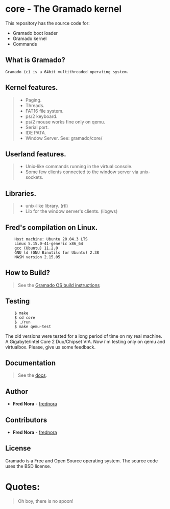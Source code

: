# core - The Gramado kernel

This repository has the source code for:

* Gramado boot loader
* Gramado kernel
* Commands

## What is Gramado?

    Gramado (c) is a 64bit multithreaded operating system.

## Kernel features.

> * Paging.
> * Threads.
> * FAT16 file system.
> * ps/2 keyboard. 
> * ps/2 mouse works fine only on qemu.
> * Serial port. 
> * IDE PATA. 
> * Window Server. See: gramado/core/

## Userland features.

> * Unix-like commands running in the virtual console.
> * Some few clients connected to the window server via unix-sockets.

## Libraries.

> * unix-like library. (rtl)
> * Lib for the window server's clients. (libgws)

## Fred's compilation on Linux.
```
    Host machine: Ubuntu 20.04.3 LTS
    Linux 5.15.0-41-generic x86_64
    gcc (Ubuntu) 11.2.0 
    GNU ld (GNU Binutils for Ubuntu) 2.38
    NASM version 2.15.05
```

## How to Build?

> See the [Gramado OS build instructions](https://github.com/frednora/gramado/blob/master/core/admin/docs/build.md)

## Testing

```
	$ make
	$ cd core
	$ ./run
	$ make qemu-test
```

The old versions were tested for a long period of time on my 
real machine. A Gigabyte/Intel Core 2 Duo/Chipset VIA.
Now i'm testing only on qemu and virtualbox.
Please, give us some feedback.

## Documentation

> See the [docs](https://github.com/frednora/gramado/tree/master/core/admin/docs).

## Author

* **Fred Nora** - [frednora](https://twitter.com/frednora)

## Contributors

* **Fred Nora** - [frednora](https://facebook.com/frednora)

## License

Gramado is a Free and Open Source operating system.
The source code uses the BSD license.

# Quotes:
> Oh boy, there is no spoon!

